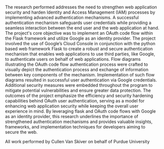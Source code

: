 The research performed addresses the need to strengthen web application security and harden Identity and Access Management (IAM) processes by implementing advanced authentication mechanisms. A successful authentication mechanism safeguards user credentials while providing a seamless interaction between the end user and the web application at hand. The project's core objective was to implement an OAuth code flow within the Flask framework and utilize Google as an identity provider. The project involved the use of Google’s Cloud Console in conjunction with the python based web framework Flask to create a robust and secure authentication mechanism that enables web applications to use third parties, like Google, to authenticate users on behalf of web applications.  Flow diagrams illustrating the OAuth code flow authentication process were crafted to visually depict the authentication process and exchange of information between key components of the mechanism. Implementation of such flow diagrams resulted in successful user authentication via Google credentials. Additional security measures were embedded throughout the program to mitigate potential vulnerabilities and ensure greater data protection. The outcomes of the project emphasize the efficiency and security hardening capabilities behind OAuth user authentication, serving as a model for enhancing web application security while keeping the overall user experience in mind. By leveraging flask and OAuth code flows with Google as an identity provider, this research underlines the importance of strengthened authentication mechanisms and provides valuable insights, frameworks, and implementation techniques for developers aiming to secure the web.

All work performed by Cullen Van Skiver on behalf of Purdue University
